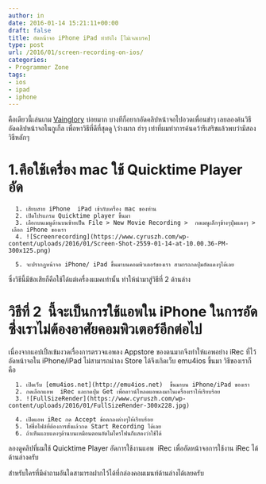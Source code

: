 ```yaml
---
author: in
date: 2016-01-14 15:21:11+00:00
draft: false
title: อัดหน้าจอ iPhone iPad ทำยังไง [ไม่เจลเบรค]
type: post
url: /2016/01/screen-recording-on-ios/
categories:
- Programmer Zone
tags:
- ios
- ipad
- iphone
---
```


คือเดียวนี้เล่นเกม [Vainglory](https://www.cyruszh.com/2016/01/vainglory-zero-to-hero-ultimate-guide/) บ่อยมาก บางทีก็อยากอัดคลิปหน้าจอไปอวดเพื่อนขำๆ เลยลองค้นวิธีอัดคลิปหน้าจอในกูเกิ้ล เพื่อหาวิธีที่ดีที่สุดดู \\ว่างมาก ฮ่าๆ เท่าที่ผมทำการค้นคว้ารีเสริชแล้วพบว่ามีสองวิธีหลักๆ

<!-- more -->


# 1.คือใช้เครื่อง mac ใช้ Quicktime Player อัด





	  1. เสียบสาย iPhone  iPad เข้ากับเครื่อง mac ของท่าน
	  2. เปิดโปรแกรม Quicktime player ขึ้นมา
	  3. เลือกบนเมนูด้านบนซ้ายเป็น File > New Movie Recording >  กดเมนูเล็กๆข้างๆปุ่มแดงๆ >  เลือก iPhone ของเรา
	  4. ![Screenrecording](https://www.cyruszh.com/wp-content/uploads/2016/01/Screen-Shot-2559-01-14-at-10.00.36-PM-300x125.png)

	  5. จะปรากฏหน้าจอ iPhone/ iPad ขึ้นมาบนคอมพิวเตอร์ของเรา สามารถกดปุ่มอัดแดงๆได้เลย

ซึ่งวิธีนี้มีข้อเสียก็คือใช้ได้แต่เครื่องแมคเท่านั้น ทำให้นำมาสู่วิธีที่ 2 ด้านล่าง


# วิธีที่ 2  นี้จะเป็นการใช้แอพใน iPhone ในการอัดซึ่งเราไม่ต้องอาศัยคอมพิวเตอร์อีกต่อไป


เนื่องจากแอปเปิ้ลเข้มงวดเรื่องการตรวจแอพลง Appstore ของตนมากจึงทำให้แอพอย่าง iRec ที่ไว้อัดหน้าจอใน iPhone/iPad ไม่สามารถนำลง Store ได้จึงเกิดเว็บ emu4ios ขึ้นมา วิธีของเราก็คือ



	  1. เปิดเว็บ [emu4ios.net](http://emu4ios.net)  ขึ้นมาบน iPhone/iPad ของเรา
	  2. กดเลือกแอพ  iRec และกดปุ่ม Get เพื่อดาวน์โหลดแอพลงมาในเครื่องเราให้เรียบร้อย
	  3. ![FullSizeRender](https://www.cyruszh.com/wp-content/uploads/2016/01/FullSizeRender-300x228.jpg)

	  4. เปิดแอพ iRec กด Accept ข้อตกลงต่างๆให้เรียบร้อย
	  5. ใส่ชื่อไฟล์ที่ต้องการตั้งแล้วกด Start Recording ได้เลย
	  6. ถ้าเห็นแถบแดงๆด้านบนเหมือนตอนอัดไมโครโฟนก็แสดงว่าใช้ได้

ลองดูคลิปที่ผมใช้ Quicktime Player อัดการใช้งานแอพ  iRec เพื่ออัดหน้าจอการใช้งาน iRec ได้ด้านล่างครับ


สำหรับใครที่มีคำถามอันใดสามารถฝากไว้ได้ที่กล่องคอมเมนท์ด้านล่างได้เลยครับ
